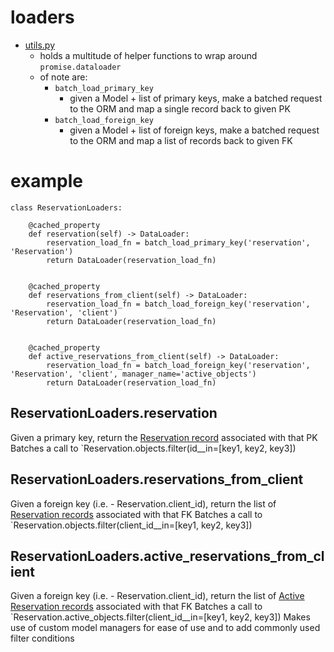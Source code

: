 # loaders
* [utils.py](utils.py)
    - holds a multitude of helper functions to wrap around `promise.dataloader`
    - of note are:
        * `batch_load_primary_key`
            - given a Model + list of primary keys, make a batched request to the ORM and map a single record back to given PK
        * `batch_load_foreign_key`
            - given a Model + list of foreign keys, make a batched request to the ORM and map a list of records back to given FK

# example
```
class ReservationLoaders:

    @cached_property
    def reservation(self) -> DataLoader:
        reservation_load_fn = batch_load_primary_key('reservation', 'Reservation')
        return DataLoader(reservation_load_fn)


    @cached_property
    def reservations_from_client(self) -> DataLoader:
        reservation_load_fn = batch_load_foreign_key('reservation', 'Reservation', 'client')
        return DataLoader(reservation_load_fn)


    @cached_property
    def active_reservations_from_client(self) -> DataLoader:
        reservation_load_fn = batch_load_foreign_key('reservation', 'Reservation', 'client', manager_name='active_objects')
        return DataLoader(reservation_load_fn)
```

## ReservationLoaders.reservation
Given a primary key, return the [Reservation record](../../reservation/models/reservation.py) associated with that PK
Batches a call to `Reservation.objects.filter(id__in=[key1, key2, key3])


## ReservationLoaders.reservations_from_client
Given a foreign key (i.e. - Reservation.client_id), return the list of [Reservation records](../../reservation/models/reservation.py) associated with that FK
Batches a call to `Reservation.objects.filter(client_id__in=[key1, key2, key3])


## ReservationLoaders.active_reservations_from_client
Given a foreign key (i.e. - Reservation.client_id), return the list of [Active Reservation records](../../reservation/models/reservation.py) associated with that FK
Batches a call to `Reservation.active_objects.filter(client_id__in=[key1, key2, key3])
Makes use of custom model managers for ease of use and to add commonly used filter conditions
